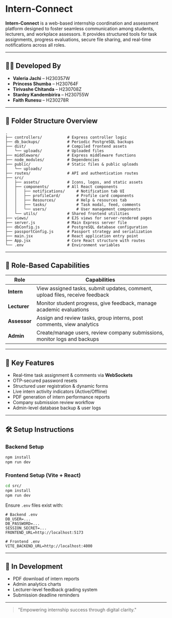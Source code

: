 # Intern-Connect

**Intern-Connect** is a web-based internship coordination and assessment platform designed to foster seamless communication among students, lecturers, and workplace assessors. It provides structured tools for task assignments, progress evaluations, secure file sharing, and real-time notifications across all roles.

---

## 👨‍💻 Developed By

* **Valeria Jachi** – H230357W
* **Princess Shumba** – H230764F
* **Tirivashe Chitanda** – H230708Z
* **Stanley Kandembirira** – H230755W
* **Faith Runesu** – H230278R

---

## 📁 Folder Structure Overview

```
.
├── controllers/           # Express controller logic
├── db_backups/            # Periodic PostgreSQL backups
├── dist/                  # Compiled frontend assets
│   └── uploads/           # Uploaded files
├── middleware/            # Express middleware functions
├── node_modules/          # Dependencies
├── public/                # Static files & public uploads
│   └── uploads/
├── routes/                # API and authentication routes
├── src/
│   ├── assets/            # Icons, logos, and static assets
│   ├── components/        # All React components
│   │   ├── notifications/     # Notification tab UI
│   │   ├── profileCard/       # Profile card components
│   │   ├── Resources/         # Help & resources tab
│   │   ├── tasks/             # Task modal, feed, comments
│   │   └── users/             # User management components
│   └── utils/             # Shared frontend utilities
├── views/                 # EJS views for server-rendered pages
├── server.js              # Main Express server file
├── dbConfig.js            # PostgreSQL database configuration
├── passportConfig.js      # Passport strategy and serialization
├── main.jsx               # React application entry point
├── App.jsx                # Core React structure with routes
└── .env                   # Environment variables
```

---

## 🔐 Role-Based Capabilities

| Role         | Capabilities                                                                 |
| ------------ | ---------------------------------------------------------------------------- |
| **Intern**   | View assigned tasks, submit updates, comment, upload files, receive feedback |
| **Lecturer** | Monitor student progress, give feedback, manage academic evaluations         |
| **Assessor** | Assign and review tasks, group interns, post comments, view analytics        |
| **Admin**    | Create/manage users, review company submissions, monitor logs and backups    |

---

## 🚀 Key Features

* Real-time task assignment & comments via **WebSockets**
* OTP-secured password resets
* Structured user registration & dynamic forms
* Live intern activity indicators (Active/Offline)
* PDF generation of intern performance reports
* Company submission review workflow
* Admin-level database backup & user logs

---

## 🛠️ Setup Instructions

### Backend Setup

```bash
npm install
npm run dev
```

### Frontend Setup (Vite + React)

```bash
cd src/
npm install
npm run dev
```

Ensure `.env` files exist with:

```env
# Backend .env
DB_USER=...
DB_PASSWORD=...
SESSION_SECRET=...
FRONTEND_URL=http://localhost:5173

# Frontend .env
VITE_BACKEND_URL=http://localhost:4000
```

---

## 🧪 In Development

* PDF download of intern reports
* Admin analytics charts
* Lecturer-level feedback grading system
* Submission deadline reminders

---

> "Empowering internship success through digital clarity."
